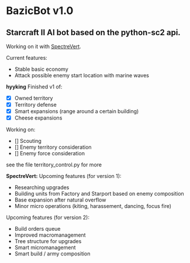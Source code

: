# BazicBot v1.0
## Starcraft II AI bot based on the python-sc2 api.

Working on it with [SpectreVert](https://github.com/SpectreVert/).

Current features:
  - Stable basic economy
  - Attack possible enemy start location with marine waves


**hyyking**
Finished v1 of:
  - [X] Owned territory
  - [X] Territory defense
  - [X] Smart expansions (range around a certain building)
  - [X] Cheese expansions
  
Working on:
- [] Scouting
- [] Enemy territory consideration
- [] Enemy force consideration
  

see the file territory_control.py for more


**SpectreVert:**
Upcoming features (for version 1):
  - Researching upgrades
  - Building units from Factory and Starport based on enemy composition
  - Base expansion after natural overflow
  - Minor micro operations (kiting, harassement, dancing, focus fire)
  
Upcoming features (for version 2):
  - Build orders queue
  - Improved macromanagement
  - Tree structure for upgrades
  - Smart micromanagement
  - Smart build / army composition
